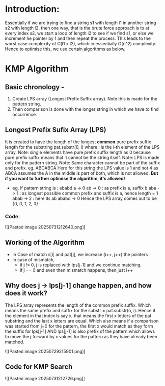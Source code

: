 # Introduction:
Essentially if we are trying to find a string s1  with length l1 in another string s2 with length l2, then one way, that is the brute force approach is to at every index s2, we start a loop of length l2 to see if we find s1, or else we increment he pointer by 1 and then repeat the process. This leads to the worst case complexity of O(l1 x l2), which in essentially O(n^2) complexity. Hence to optimise this, we use certain algorithms as below.

# KMP Algorithm
## Basic chronology -
1. Create LPS array (Longest Prefix Suffix array). Note this is made for the pattern string.
2. Then comparison is done with the longer string in which we have to find occurrence.

## Longest Prefix Sufix Array (LPS)
It is created to have the length of the longest **common** pure prefix suffix length for the substring pat.substr(0, i) where i is the i-th element of the LPS array. 
Note: single elements have pure prefix suffix length as 0 because pure prefix suffix means that it cannot be the string itself.
Note: LPS is made only for the pattern string. 
Note: Same character cannot be part of the suffix and prefix.
eg. ABCABCA
Here for this string the LPS value is 1 and not 4 as ABCA assumes the A in the middle is part of both, which is not allowed. **But if you want to further optimise the algorithm, it's allowed!**
- eg. If pattern string is : ababd
	a -> 0
	ab -> 0 : as prefix is a, suffix b 
	aba -> 1 : as longest possible common prefix and suffix is a, hence length = 1
	abab -> 2 : here its ab
	ababd -> 0
	Hence the LPS array comes out to be {0, 0, 1, 2, 0}
### Code:
![[Pasted image 20250731212640.png]]

## Working of the Algorithm
- In Case of match s[i] and pat[j], we increase (i++, j++) the pointers
- In case of mismatch, 
	- if j != 0, j is replaced with lps[j-1] and we continue matching.
	- if j == 0 and even then mismatch happens, then just i++

## Why does j -> lps[j-1] change happen, and how does it work?
The LPS array represents the length of the common prefix suffix. Which means the same prefix and suffix for the substr = pat.substr(o, i). Hence if the element in that index is say x, that means the first x letters of the pat substring and the last x letters are equal. Which also means if a comparison was started from j=0 for the pattern, the first x would match  as they form the suffix for lps[j-1] AND lps[j-1] is also prefix of the pattern which allows to move the j forward by x values for the pattern as they have already been matched.

![[Pasted image 20250729215901.png]]

## Code for KMP Search
![[Pasted image 20250731212726.png]]





